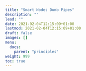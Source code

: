 ```yaml
---
title: "Smart Nodes Dumb Pipes"
description: ""
lead: ""
date: 2021-02-04T12:15:09+01:00
lastmod: 2021-02-04T12:15:09+01:00
draft: false
images: []
menu:
  docs:
    parent: "principles"
weight: 999
toc: true
---
```



